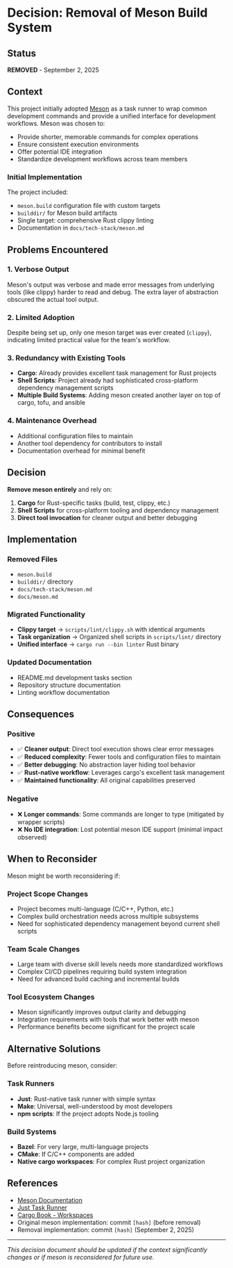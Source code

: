 # Decision: Removal of Meson Build System

## Status

**REMOVED** - September 2, 2025

## Context

This project initially adopted [Meson](https://mesonbuild.com/) as a task runner to wrap common development commands and provide a unified interface for development workflows. Meson was chosen to:

- Provide shorter, memorable commands for complex operations
- Ensure consistent execution environments
- Offer potential IDE integration
- Standardize development workflows across team members

### Initial Implementation

The project included:

- `meson.build` configuration file with custom targets
- `builddir/` for Meson build artifacts
- Single target: comprehensive Rust clippy linting
- Documentation in `docs/tech-stack/meson.md`

## Problems Encountered

### 1. **Verbose Output**

Meson's output was verbose and made error messages from underlying tools (like clippy) harder to read and debug. The extra layer of abstraction obscured the actual tool output.

### 2. **Limited Adoption**

Despite being set up, only one meson target was ever created (`clippy`), indicating limited practical value for the team's workflow.

### 3. **Redundancy with Existing Tools**

- **Cargo**: Already provides excellent task management for Rust projects
- **Shell Scripts**: Project already had sophisticated cross-platform dependency management scripts
- **Multiple Build Systems**: Adding meson created another layer on top of cargo, tofu, and ansible

### 4. **Maintenance Overhead**

- Additional configuration files to maintain
- Another tool dependency for contributors to install
- Documentation overhead for minimal benefit

## Decision

**Remove meson entirely** and rely on:

1. **Cargo** for Rust-specific tasks (build, test, clippy, etc.)
2. **Shell Scripts** for cross-platform tooling and dependency management
3. **Direct tool invocation** for cleaner output and better debugging

## Implementation

### Removed Files

- `meson.build`
- `builddir/` directory
- `docs/tech-stack/meson.md`
- `docs/meson.md`

### Migrated Functionality

- **Clippy target** → `scripts/lint/clippy.sh` with identical arguments
- **Task organization** → Organized shell scripts in `scripts/lint/` directory
- **Unified interface** → `cargo run --bin linter` Rust binary

### Updated Documentation

- README.md development tasks section
- Repository structure documentation
- Linting workflow documentation

## Consequences

### Positive

- ✅ **Cleaner output**: Direct tool execution shows clear error messages
- ✅ **Reduced complexity**: Fewer tools and configuration files to maintain
- ✅ **Better debugging**: No abstraction layer hiding tool behavior
- ✅ **Rust-native workflow**: Leverages cargo's excellent task management
- ✅ **Maintained functionality**: All original capabilities preserved

### Negative

- ❌ **Longer commands**: Some commands are longer to type (mitigated by wrapper scripts)
- ❌ **No IDE integration**: Lost potential meson IDE support (minimal impact observed)

## When to Reconsider

Meson might be worth reconsidering if:

### Project Scope Changes

- Project becomes multi-language (C/C++, Python, etc.)
- Complex build orchestration needs across multiple subsystems
- Need for sophisticated dependency management beyond current shell scripts

### Team Scale Changes

- Large team with diverse skill levels needs more standardized workflows
- Complex CI/CD pipelines requiring build system integration
- Need for advanced build caching and incremental builds

### Tool Ecosystem Changes

- Meson significantly improves output clarity and debugging
- Integration requirements with tools that work better with meson
- Performance benefits become significant for the project scale

## Alternative Solutions

Before reintroducing meson, consider:

### Task Runners

- **Just**: Rust-native task runner with simple syntax
- **Make**: Universal, well-understood by most developers
- **npm scripts**: If the project adopts Node.js tooling

### Build Systems

- **Bazel**: For very large, multi-language projects
- **CMake**: If C/C++ components are added
- **Native cargo workspaces**: For complex Rust project organization

## References

- [Meson Documentation](https://mesonbuild.com/)
- [Just Task Runner](https://github.com/casey/just)
- [Cargo Book - Workspaces](https://doc.rust-lang.org/cargo/reference/workspaces.html)
- Original meson implementation: commit `[hash]` (before removal)
- Removal implementation: commit `[hash]` (September 2, 2025)

---

_This decision document should be updated if the context significantly changes or if meson is reconsidered for future use._
